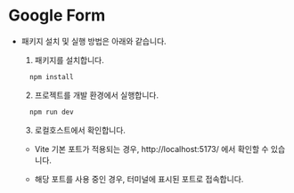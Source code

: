 # Google Form

- 패키지 설치 및 실행 방법은 아래와 같습니다.

  1. 패키지를 설치합니다.

  ```cmd
    npm install
  ```

  2. 프로젝트를 개발 환경에서 실행합니다.

  ```cmd
    npm run dev
  ```

  3. 로컬호스트에서 확인합니다.

  - Vite 기본 포트가 적용되는 경우, http://localhost:5173/ 에서 확인할 수 있습니다.

  - 해당 포트를 사용 중인 경우, 터미널에 표시된 포트로 접속합니다.
